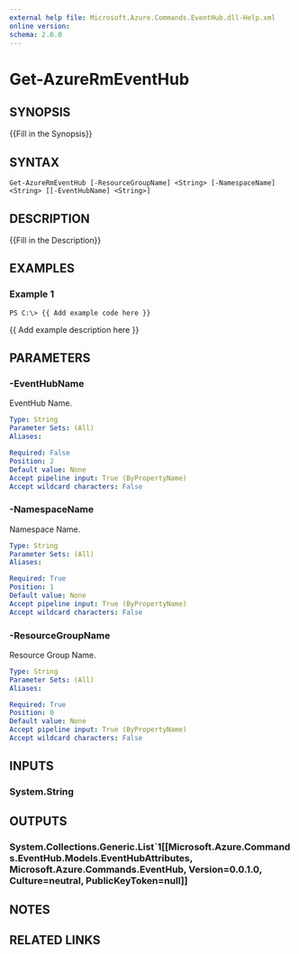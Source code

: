 ```yaml
---
external help file: Microsoft.Azure.Commands.EventHub.dll-Help.xml
online version: 
schema: 2.0.0
---
```


# Get-AzureRmEventHub

## SYNOPSIS
{{Fill in the Synopsis}}

## SYNTAX

```
Get-AzureRmEventHub [-ResourceGroupName] <String> [-NamespaceName] <String> [[-EventHubName] <String>]
```

## DESCRIPTION
{{Fill in the Description}}

## EXAMPLES

### Example 1
```
PS C:\> {{ Add example code here }}
```

{{ Add example description here }}

## PARAMETERS

### -EventHubName
EventHub Name.

```yaml
Type: String
Parameter Sets: (All)
Aliases: 

Required: False
Position: 2
Default value: None
Accept pipeline input: True (ByPropertyName)
Accept wildcard characters: False
```

### -NamespaceName
Namespace Name.

```yaml
Type: String
Parameter Sets: (All)
Aliases: 

Required: True
Position: 1
Default value: None
Accept pipeline input: True (ByPropertyName)
Accept wildcard characters: False
```

### -ResourceGroupName
Resource Group Name.

```yaml
Type: String
Parameter Sets: (All)
Aliases: 

Required: True
Position: 0
Default value: None
Accept pipeline input: True (ByPropertyName)
Accept wildcard characters: False
```

## INPUTS

### System.String

## OUTPUTS

### System.Collections.Generic.List`1[[Microsoft.Azure.Commands.EventHub.Models.EventHubAttributes, Microsoft.Azure.Commands.EventHub, Version=0.0.1.0, Culture=neutral, PublicKeyToken=null]]

## NOTES

## RELATED LINKS

